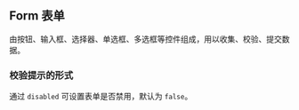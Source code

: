<div class="demo-header">
<p class="overviewicon">
  <span class="wapi-form-checkboxgroup"/>
</p>

## Form 表单

<nova-uxlink widget-name="Form"></nova-uxlink>

由按钮、输入框、选择器、单选框、多选框等控件组成，用以收集、校验、提交数据。
</div>

### 校验提示的形式

通过 `disabled` 可设置表单是否禁用，默认为 `false`。

<nova-demo-view link="form/form-disabled.vue"></nova-demo-view>
